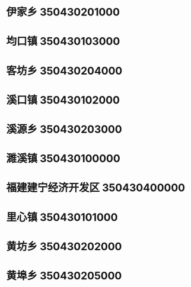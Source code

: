 # 伊家乡 350430201000
# 均口镇 350430103000
# 客坊乡 350430204000
# 溪口镇 350430102000
# 溪源乡 350430203000
# 濉溪镇 350430100000
# 福建建宁经济开发区 350430400000
# 里心镇 350430101000
# 黄坊乡 350430202000
# 黄埠乡 350430205000
